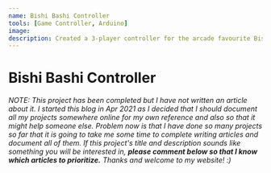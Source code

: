 ```yaml
---
name: Bishi Bashi Controller
tools: [Game Controller, Arduino]
image:
description: Created a 3-player controller for the arcade favourite Bishi Bashi Game.
---
```


# Bishi Bashi Controller

_NOTE: This project has been completed but I have not written an article about it. I started this blog in Apr 2021 as I decided that I should document all my projects somewhere online for my own reference and also so that it might help someone else. Problem now is that I have done so many projects so far that it is going to take me some time to complete writing articles and document all of them. If this project's title and description sounds like something you will be interested in, **please comment below so that I know which articles to prioritize.** Thanks and welcome to my website! :)_
